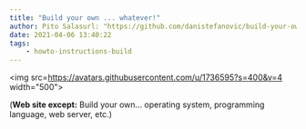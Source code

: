 ```yaml
---
title: "Build your own ... whatever!"
author: Pito Salasurl: "https://github.com/danistefanovic/build-your-own-x" cover: "https://avatars.githubusercontent.com/u/1736595?s=400&v=4" 
date: 2021-04-06 13:40:22
tags:
    - howto-instructions-build
---
```

<img src=https://avatars.githubusercontent.com/u/1736595?s=400&v=4 width="500">



(**Web site except:** Build your own... operating system, programming language, web server, etc.) 
